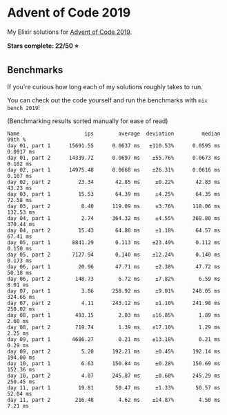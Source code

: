 # Advent of Code 2019

My Elixir solutions for [Advent of Code 2019](https://adventofcode.com/2019).

**Stars complete: 22/50 :star:**

## Benchmarks

If you're curious how long each of my solutions roughly takes to run.

You can check out the code yourself and run the benchmarks with `mix bench 2019`!

(Benchmarking results sorted manually for ease of read)

```
Name                     ips        average  deviation         median         99th %
day 01, part 1      15691.55      0.0637 ms   ±110.53%      0.0595 ms      0.0917 ms
day 01, part 2      14339.72      0.0697 ms    ±55.76%      0.0673 ms       0.102 ms
day 02, part 1      14975.48      0.0668 ms    ±26.31%      0.0616 ms       0.107 ms
day 02, part 2         23.34       42.85 ms     ±0.22%       42.83 ms       43.23 ms
day 03, part 1         15.53       64.39 ms     ±4.25%       64.35 ms       72.58 ms
day 03, part 2          8.40      119.09 ms     ±3.76%      118.06 ms      132.53 ms
day 04, part 1          2.74      364.32 ms     ±4.55%      368.80 ms      370.44 ms
day 04, part 2         15.43       64.80 ms     ±1.18%       64.57 ms       67.41 ms
day 05, part 1       8841.29       0.113 ms    ±23.49%       0.112 ms       0.150 ms
day 05, part 2       7127.94       0.140 ms    ±12.24%       0.140 ms       0.173 ms
day 06, part 1         20.96       47.71 ms     ±2.38%       47.72 ms       50.18 ms
day 06, part 2        148.73        6.72 ms     ±7.82%        6.59 ms        8.01 ms
day 07, part 1          3.86      258.92 ms     ±9.01%      248.05 ms      324.66 ms
day 07, part 2          4.11      243.12 ms     ±1.10%      241.98 ms      250.02 ms
day 08, part 1        493.15        2.03 ms    ±16.85%        1.89 ms        2.60 ms
day 08, part 2        719.74        1.39 ms    ±17.10%        1.29 ms        2.25 ms
day 09, part 1       4686.27        0.21 ms    ±13.18%        0.21 ms        0.29 ms
day 09, part 2          5.20      192.21 ms     ±0.45%      192.14 ms      194.00 ms
day 10, part 1          6.63      150.84 ms     ±0.28%      150.69 ms      152.36 ms
day 10, part 2          4.07      245.87 ms     ±0.60%      245.29 ms      250.45 ms
day 11, part 1         19.81       50.47 ms     ±1.33%       50.57 ms       52.04 ms
day 11, part 2        216.48        4.62 ms    ±14.87%        4.50 ms        7.21 ms
```
